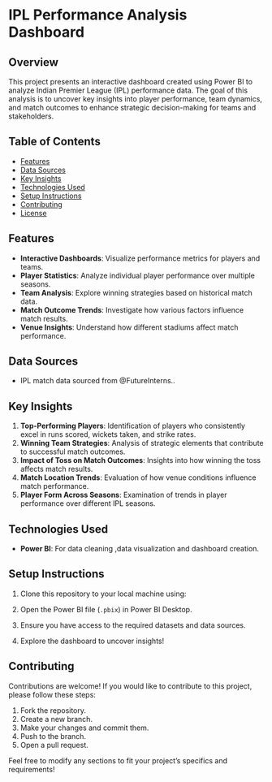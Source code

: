 
# IPL Performance Analysis Dashboard

## Overview

This project presents an interactive dashboard created using Power BI to analyze Indian Premier League (IPL) performance data. The goal of this analysis is to uncover key insights into player performance, team dynamics, and match outcomes to enhance strategic decision-making for teams and stakeholders.

## Table of Contents

- [Features](#features)
- [Data Sources](#data-sources)
- [Key Insights](#key-insights)
- [Technologies Used](#technologies-used)
- [Setup Instructions](#setup-instructions)
- [Contributing](#contributing)
- [License](#license)

## Features

- **Interactive Dashboards**: Visualize performance metrics for players and teams.
- **Player Statistics**: Analyze individual player performance over multiple seasons.
- **Team Analysis**: Explore winning strategies based on historical match data.
- **Match Outcome Trends**: Investigate how various factors influence match results.
- **Venue Insights**: Understand how different stadiums affect match performance.

## Data Sources

- IPL match data sourced from @FutureInterns..

## Key Insights

1. **Top-Performing Players**: Identification of players who consistently excel in runs scored, wickets taken, and strike rates.
2. **Winning Team Strategies**: Analysis of strategic elements that contribute to successful match outcomes.
3. **Impact of Toss on Match Outcomes**: Insights into how winning the toss affects match results.
4. **Match Location Trends**: Evaluation of how venue conditions influence match performance.
5. **Player Form Across Seasons**: Examination of trends in player performance over different IPL seasons.

## Technologies Used

- **Power BI**: For  data cleaning ,data visualization and dashboard creation.

## Setup Instructions

1. Clone this repository to your local machine using:

2. Open the Power BI file (`.pbix`) in Power BI Desktop.

3. Ensure you have access to the required datasets and data sources.

4. Explore the dashboard to uncover insights!

## Contributing

Contributions are welcome! If you would like to contribute to this project, please follow these steps:

1. Fork the repository.
2. Create a new branch.
3. Make your changes and commit them.
4. Push to the branch.
5. Open a pull request.

Feel free to modify any sections to fit your project’s specifics and requirements!
